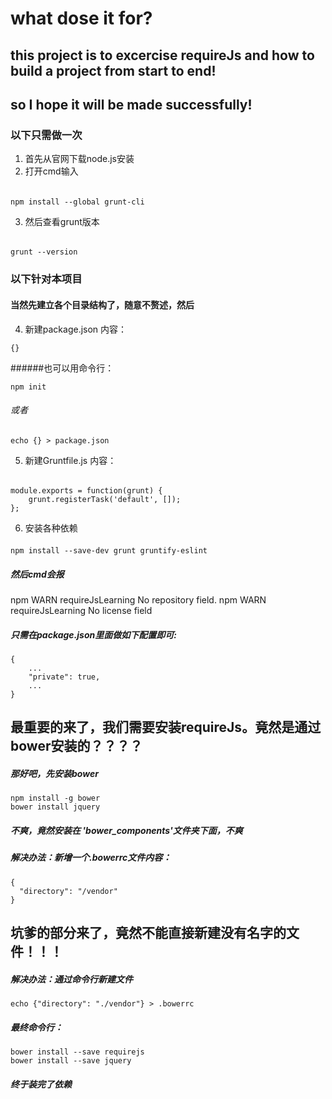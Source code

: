 # what dose it for?
## this project is to excercise requireJs and  how to build a project from start to end!
## so I hope it will be made successfully!
### 以下只需做一次
1. 首先从官网下载node.js安装
2. 打开cmd输入
###### 
```
npm install --global grunt-cli
```
3. 然后查看grunt版本
######
```
grunt --version
```
### 以下针对本项目
#### 当然先建立各个目录结构了，随意不赘述，然后
4. 新建package.json 内容：
```
{}
```
######也可以用命令行：
```
npm init
```
###### 或者
```
echo {} > package.json
```
5. 新建Gruntfile.js 内容：
######
```
module.exports = function(grunt) {
    grunt.registerTask('default', []);
};
```
6. 安装各种依赖
####
```
npm install --save-dev grunt gruntify-eslint
```
##### 然后cmd会报
npm WARN requireJsLearning No repository field.
npm WARN requireJsLearning No license field
##### 只需在package.json里面做如下配置即可:
```
{
    ...
    "private": true,
    ...
}
```
## 最重要的来了，我们需要安装requireJs。竟然是通过bower安装的？？？？
##### 那好吧，先安装bower
```
npm install -g bower
bower install jquery
```
##### 不爽，竟然安装在 'bower_components'文件夹下面，不爽
##### 解决办法：新增一个.bowerrc文件内容：
```
{
  "directory": "/vendor"
}
```
## 坑爹的部分来了，竟然不能直接新建没有名字的文件！！！
##### 解决办法：通过命令行新建文件
```
echo {"directory": "./vendor"} > .bowerrc
```
##### 最终命令行：
```
bower install --save requirejs
bower install --save jquery
```
##### 终于装完了依赖
	
		
